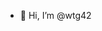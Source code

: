 - 👋 Hi, I’m @wtg42

<!---
wtg42/wtg42 is a ✨ special ✨ repository because its `README.md` (this file) appears on your GitHub profile.
You can click the Preview link to take a look at your changes.
--->
